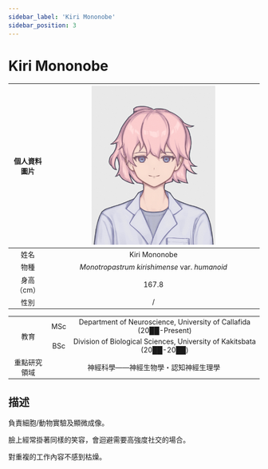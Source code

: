 ```yaml
---
sidebar_label: 'Kiri Mononobe'
sidebar_position: 3
---
```


# Kiri Mononobe

|個人資料圖片|<img src="https://raw.githubusercontent.com/Monoginryoso/ocwiki/f9a4f835313e47775f4e3e8b2c68277eeecdc058/static/img/mk-profile.svg" width="60%" />|
|:--:|:--:|
|姓名|Kiri Mononobe|
|物種|*Monotropastrum kirishimense* var. *humanoid*|
|身高（cm）|167.8|
|性別|/|
<table>
<tr>
    <td rowspan="2" align="center">教育<br/></td>
    <td align="center">MSc</td>
    <td align="center">Department of Neuroscience, University of Callafida (20██-Present)</td>
</tr>
<tr>
    <td align="center">BSc</td>
    <td align="center">Division of Biological Sciences, University of Kakitsbata (20██-20██)</td>
</tr>
<tr>
    <td align="center">重點研究領域</td>
    <td colspan="2" align="center">神經科學——神經生物學・認知神經生理學</td>
</tr>
</table>

## 描述
負責細胞/動物實驗及顯微成像。

臉上經常掛著同樣的笑容，會迴避需要高強度社交的場合。

對重複的工作內容不感到枯燥。
